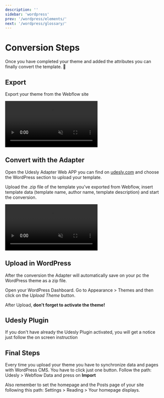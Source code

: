 ```yaml
---
description: ''
sidebar: 'wordpress'
prev: '/wordpress/elements/'
next: '/wordpress/glossary/'
---
```


# Conversion Steps

Once you have completed your theme and added the attributes you can finally convert the template. 🍾

## Export

Export your theme from the Webflow site

<video autoplay="" muted="" playsinline="true" loop="">
 <source src="/assets/video/export-code.webm">
</video>

## Convert with the Adapter

Open the Udesly Adapter Web APP you can find on [udesly.com](https://www.udesly.com) and choose the WordPress section to upload your template.

Upload the .zip file of the template you've exported from Webflow, insert template data (template name, author name, template description) and start the conversion.

<video autoplay="" muted="" playsinline="true" loop="">
 <source src="/assets/video/webflow-to-wordpress.webm">
</video>

## Upload in WordPress

After the conversion the Adapter will automatically save on your pc the WordPress theme as a zip file.

Open your WordPress Dashboard. Go to Appearance > Themes and then click on the *Upload Theme* button.

<div align="center">
  <g-image src="~/assets/images/wordpress-upload-theme.jpg" />
</div>

After Upload, **don't forget to activate the theme!**

## Udesly Plugin

If you don't have already the Udesly Plugin activated, you will get a notice just follow the on screen instruction

<div align="center">
  <g-image src="~/assets/images/activate-udesly-plugin.png" />
</div>

## Final Steps

Every time you upload your theme you have to synchronize data and pages with WordPress CMS. You have to click just one button. 
Follow the path: Udesly > Webflow Data and press on **Import**

<div align="center">
  <g-image src="~/assets/images/wordpress-import-data.png" />
</div>

Also remember to set the homepage and the Posts page of your site following this path: Settings > Reading > Your homepage displays.

<div align="center">
  <g-image src="~/assets/images/page-setting.png" />
</div>